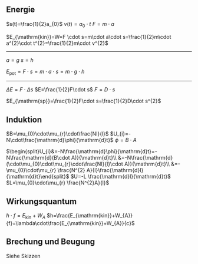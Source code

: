 ## Energie

$s(t)=\frac{1}{2}a_{0}$
$v(t)=a_{0}\cdot t$
$F=m\cdot a$

$E_{\mathrm{kin}}=W=F \cdot s=m\cdot a\cdot s=\frac{1}{2}m\cdot a^{2}\cdot t^{2}=\frac{1}{2}m\cdot v^{2}$

---

$a=g$
$s=h$

$E_{\mathrm{pot}}=F\cdot s=m\cdot a\cdot s=m\cdot g\cdot h$

---

$\Delta E=F\cdot\Delta s$
$E=\frac{1}{2}F\cdot s$
$F=D\cdot s$

$E_{\mathrm{sp}}=\frac{1}{2}F\cdot s=\frac{1}{2}D\cdot s^{2}$

## Induktion

$B=\mu_{0}\cdot\mu_{r}\cdot\frac{NI}{l}$
$U_{i}=-N\cdot\frac{\mathrm{d}\phi}{\mathrm{d}t}$
$\phi =B\cdot A$

$\begin{split}U_{i}&=-N\frac{\mathrm{d}\phi}{\mathrm{d}t}=-N\frac{\mathrm{d}(B\cdot A)}{\mathrm{d}t}\\ &=-N\frac{\mathrm{d}(\cdot\mu_{0}\cdot\mu_{r}\cdot\frac{NI}{l}\cdot A)}{\mathrm{d}t}\\ &=-\mu_{0}\cdot\mu_{r} \frac{N^{2} A}{l}\frac{\mathrm{d}I}{\mathrm{d}t}\end{split}$
$U=-L \frac{\mathrm{d}I}{\mathrm{d}t}$
$L=\mu_{0}\cdot\mu_{r} \frac{N^{2}A}{l}$

## Wirkungsquantum

$h\cdot f=E_{\mathrm{kin}}+W_{A}$
$h=\frac{E_{\mathrm{kin}}+W_{A}}{f}=\lambda\cdot\frac{E_{\mathrm{kin}}+W_{A}}{c}$

## Brechung und Beugung

Siehe Skizzen